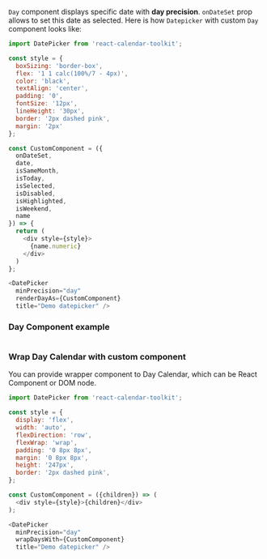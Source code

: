 `Day` component displays specific date with __day precision__. `onDateSet` prop allows to set this date as selected. Here is how `Datepicker` with custom `Day` component looks like:

```js
import DatePicker from 'react-calendar-toolkit';

const style = {
  boxSizing: 'border-box',
  flex: '1 1 calc(100%/7 - 4px)',
  color: 'black',
  textAlign: 'center',
  padding: '0',
  fontSize: '12px',
  lineHeight: '30px',
  border: '2px dashed pink',
  margin: '2px'
};

const CustomComponent = ({
  onDateSet,
  date,
  isSameMonth,
  isToday,
  isSelected,
  isDisabled,
  isHighlighted,
  isWeekend,
  name
}) => {
  return (
    <div style={style}>
      {name.numeric}
    </div>
  )
};

<DatePicker
  minPrecision="day"
  renderDayAs={CustomComponent}
  title="Demo datepicker" />
```

### Day Component example


```js { "file": "../Day.js" }
```

### Wrap Day Calendar with custom component
You can provide wrapper component to Day Calendar, which can be React Component or DOM node.

```js
import DatePicker from 'react-calendar-toolkit';

const style = {
  display: 'flex',
  width: 'auto',
  flexDirection: 'row',
  flexWrap: 'wrap',
  padding: '0 8px 8px',
  margin: '0 8px 8px',
  height: '247px',
  border: '2px dashed pink',
};

const CustomComponent = ({children}) => (
  <div style={style}>{children}</div>
);

<DatePicker
  minPrecision="day"
  wrapDaysWith={CustomComponent}
  title="Demo datepicker" />
```


